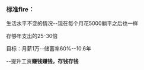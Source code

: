 ### **标准fire：**

生活水平不变的情况--现在每个月花5000躺平之后也一样

存够年支出的25-30倍

目标：月薪1万--储蓄率60%--10.6年

--提升工资**赚钱赚钱，存钱存钱**
